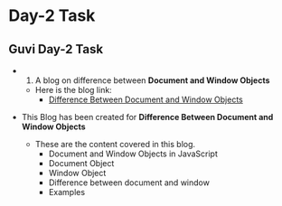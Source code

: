 # Day-2 Task
## Guvi Day-2 Task
+ 1. A blog on difference between **Document and Window Objects**
   + Here is the blog link:
     + [Difference Between Document and Window Objects](https://medium.com/@jananiravichandran2001/difference-between-document-and-window-objects-08068501fe23)

+ This Blog has been created for __Difference Between Document and Window Objects__
   + These are the content covered in this blog.
     + Document and Window Objects in JavaScript
     + Document Object
     + Window Object
     + Difference between document and window
     + Examples